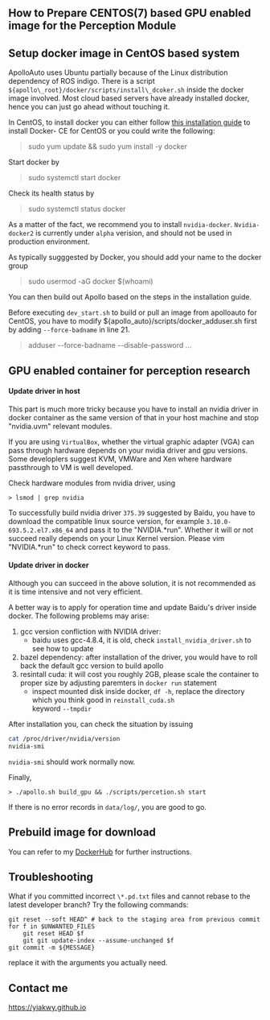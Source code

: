 ## How to Prepare CENTOS(7) based GPU enabled image for the Perception Module

## Setup docker image in CentOS based system

ApolloAuto uses Ubuntu partially because of the Linux distribution dependency of ROS indigo. There is a script
`${apollo\_root}/docker/scripts/install\_dcoker.sh` inside the docker image involved. Most cloud based servers have already installed docker, hence you can just go ahead without touching it. 

In CentOS, to install docker
you can either follow [this installation guide](https://docs.docker.com/engine/installation/linux/docker-ce/centos/#os-requirements) 
 to install Docker- CE for CentOS or you could write the following:

> sudo yum update && sudo yum install -y docker

Start docker by

> sudo systemctl start docker

Check its health status by

> sudo systemctl status docker

As a matter of the fact, we recommend you to install `nvidia-docker`. `Nvidia-docker2` is currently 
under `alpha` verision, and should not be used in production environment. 

As typically sugggested by Docker, you should add your name to the docker group

> sudo usermod -aG docker $(whoami)

You can then build out Apollo based on the steps in the installation guide.

Before executing `dev_start.sh` to build or pull an image from  apolloauto for CentOS, you have to 
modify ${apollo\_auto}/scripts/docker\_adduser.sh first by adding `--force-badname` in line 21.

> adduser --force-badname --disable-password ...

## GPU enabled container for perception research

#### Update driver in host 

This part is much more tricky because you have to install an nvidia driver in docker container as the same 
version of that in your host machine and stop "nvidia.uvm" relevant modules. 

If you are using `VirtualBox`, whether the virtual graphic adapter \(VGA\) can pass through hardware depends
on your nvidia driver and gpu versions. Some developlers suggest KVM, VMWare and Xen where hardware passthrough to VM
is well developed.

Check hardware modules from nvidia driver, using

	> lsmod | grep nvidia

To successfully build nvidia driver `375.39` suggested by Baidu, you have to download the compatible linux source version, for example
`3.10.0-693.5.2.el7.x86_64` and pass it to the "NVIDIA.\*run". Whether it
will or not succeed really depends on your Linux Kernel version. Please vim "NVIDIA.\*run" to check correct keyword to pass.

#### Update driver in docker

Although you can succeed in the above solution, it is not recommended as it is time intensive and not very efficient.

A better way is to apply for operation time and update Baidu's driver inside docker. The following problems may arise:

1. gcc version confliction with NVIDIA driver: 
   - baidu uses gcc-4.8.4, it is old, check `install_nvidia_driver.sh` to see how to update
2. bazel dependency: after installation of the driver, you would have to roll back the default gcc version to build apollo
3. resintall cuda: it will cost you roughly 2GB, please scale the container to proper size by adjusting paremters in `docker run` statement
   - inspect mounted disk inside docker, `df -h`, replace the directory which you think good in `reinstall_cuda.sh`  
     keyword `--tmpdir`

After installation you, can check the situation by issuing

```bash
cat /proc/driver/nvidia/version
nvidia-smi
```

`nvidia-smi` should work normally now.

Finally,

	> ./apollo.sh build_gpu && ./scripts/percetion.sh start

If there is no error records in `data/log/`, you are good to go.

## Prebuild image for download

You can refer to my [DockerHub](https://hub.docker.com/r/yiakwy/apolloautocentos\_gpu) for further instructions.

## Troubleshooting

What if you committed incorrect `\*.pd.txt` files and cannot rebase to the latest developer branch? Try the 
following commands:

```
git reset --soft HEAD^ # back to the staging area from previous commit
for f in $UNWANTED_FILES
	git reset HEAD $f
	git git update-index --assume-unchanged $f
git commit -m ${MESSAGE}
```

replace it with the arguments you actually need.

## Contact me

https://yiakwy.github.io
